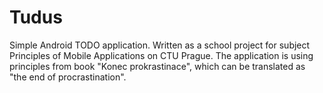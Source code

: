# Tudus
Simple Android TODO application. Written as a school project for subject Principles of Mobile Applications on CTU Prague. The application 
is using principles from book "Konec prokrastinace", which can be translated as "the end of procrastination". 
